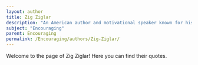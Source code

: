 ```yaml
---
layout: author
title: Zig Ziglar
description: "An American author and motivational speaker known for his encouragement-focused advice on personal development and sales techniques."
subject: "Encouraging"
parent: Encouraging
permalink: /Encouraging/authors/Zig-Ziglar/
---
```


Welcome to the page of Zig Ziglar! Here you can find their quotes.
